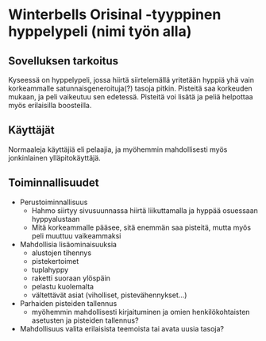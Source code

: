 # Winterbells Orisinal -tyyppinen hyppelypeli (nimi työn alla)

## Sovelluksen tarkoitus

Kyseessä on hyppelypeli, jossa hiirtä siirtelemällä yritetään hyppiä
yhä vain korkeammalle satunnaisgeneroituja(?) tasoja pitkin. Pisteitä saa 
korkeuden mukaan, ja peli vaikeutuu sen edetessä. Pisteitä voi lisätä ja 
peliä helpottaa myös erilaisilla boosteilla.

## Käyttäjät

Normaaleja käyttäjiä eli pelaajia, ja myöhemmin mahdollisesti myös
jonkinlainen ylläpitokäyttäjä.

## Toiminnallisuudet

- Perustoiminnallisuus
  - Hahmo siirtyy sivusuunnassa hiirtä liikuttamalla ja hyppää osuessaan hyppyalustaan
  - Mitä korkeammalle pääsee, sitä enemmän saa pisteitä, mutta myös peli muuttuu
    vaikeammaksi
- Mahdollisia lisäominaisuuksia
  - alustojen tihennys
  - pistekertoimet
  - tuplahyppy
  - raketti suoraan ylöspäin
  - pelastu kuolemalta
  - vältettävät asiat (viholliset, pistevähennykset...)
- Parhaiden pisteiden tallennus
  - myöhemmin mahdollisesti kirjaituminen ja omien henkilökohtaisten
    asetusten ja pisteiden tallennus?
- Mahdollisuus valita erilaisista teemoista tai avata uusia tasoja?